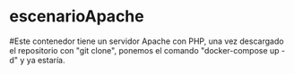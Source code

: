 # escenarioApache

#Este contenedor tiene un servidor Apache con PHP, una vez descargado el repositorio con "git clone", ponemos el comando "docker-compose up -d" y ya estaría.
